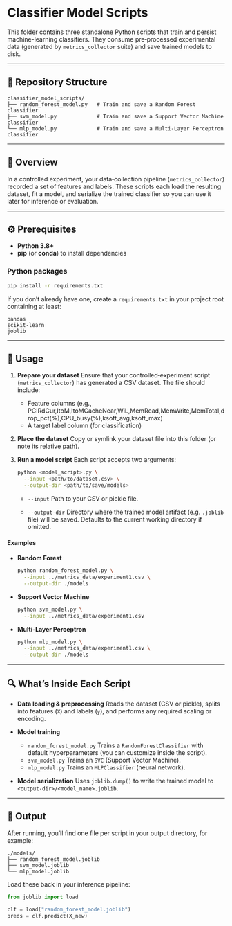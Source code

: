 # Classifier Model Scripts

This folder contains three standalone Python scripts that train and persist machine-learning classifiers. They consume pre‑processed experimental data (generated by `metrics_collector` suite) and save trained models to disk.

---

## 📁 Repository Structure

```plain
classifier_model_scripts/
├── random_forest_model.py   # Train and save a Random Forest classifier
├── svm_model.py             # Train and save a Support Vector Machine classifier
└── mlp_model.py             # Train and save a Multi-Layer Perceptron classifier
```

---

## 📝 Overview

In a controlled experiment, your data‑collection pipeline (`metrics_collector`) recorded a set of features and labels. These scripts each load the resulting dataset, fit a model, and serialize the trained classifier so you can use it later for inference or evaluation.

---

## ⚙️ Prerequisites

* **Python 3.8+**
* **pip** (or **conda**) to install dependencies

### Python packages

```bash
pip install -r requirements.txt
```

If you don’t already have one, create a `requirements.txt` in your project root containing at least:

```
pandas
scikit-learn
joblib
```

---

## 🚀 Usage

1. **Prepare your dataset**
   Ensure that your controlled‑experiment script (`metrics_collector`) has generated a CSV dataset. The file should include:

   * Feature columns (e.g., PCIRdCur,ItoM,ItoMCacheNear,WiL,MemRead,MemWrite,MemTotal,drop_pct(%),CPU_busy(%),ksoft_avg,ksoft_max)
   * A target label column (for classification)

2. **Place the dataset**
   Copy or symlink your dataset file into this folder (or note its relative path).

3. **Run a model script**
   Each script accepts two arguments:

   ```bash
   python <model_script>.py \
     --input <path/to/dataset.csv> \
     --output-dir <path/to/save/models>
   ```

   * `--input`
     Path to your CSV or pickle file.

   * `--output-dir`
     Directory where the trained model artifact (e.g. `.joblib` file) will be saved. Defaults to the current working directory if omitted.

#### Examples

* **Random Forest**

  ```bash
  python random_forest_model.py \
    --input ../metrics_data/experiment1.csv \
    --output-dir ./models
  ```

* **Support Vector Machine**

  ```bash
  python svm_model.py \
    --input ../metrics_data/experiment1.csv
  ```

* **Multi-Layer Perceptron**

  ```bash
  python mlp_model.py \
    --input ../metrics_data/experiment1.csv \
    --output-dir ./models
  ```

---

## 🔍 What’s Inside Each Script

* **Data loading & preprocessing**
  Reads the dataset (CSV or pickle), splits into features (`X`) and labels (`y`), and performs any required scaling or encoding.

* **Model training**

  * `random_forest_model.py`
    Trains a `RandomForestClassifier` with default hyperparameters (you can customize inside the script).
  * `svm_model.py`
    Trains an `SVC` (Support Vector Machine).
  * `mlp_model.py`
    Trains an `MLPClassifier` (neural network).

* **Model serialization**
  Uses `joblib.dump()` to write the trained model to `<output-dir>/<model_name>.joblib`.

---

## 📂 Output

After running, you’ll find one file per script in your output directory, for example:

```plain
./models/
├── random_forest_model.joblib
├── svm_model.joblib
└── mlp_model.joblib
```

Load these back in your inference pipeline:

```python
from joblib import load

clf = load("random_forest_model.joblib")
preds = clf.predict(X_new)
```
